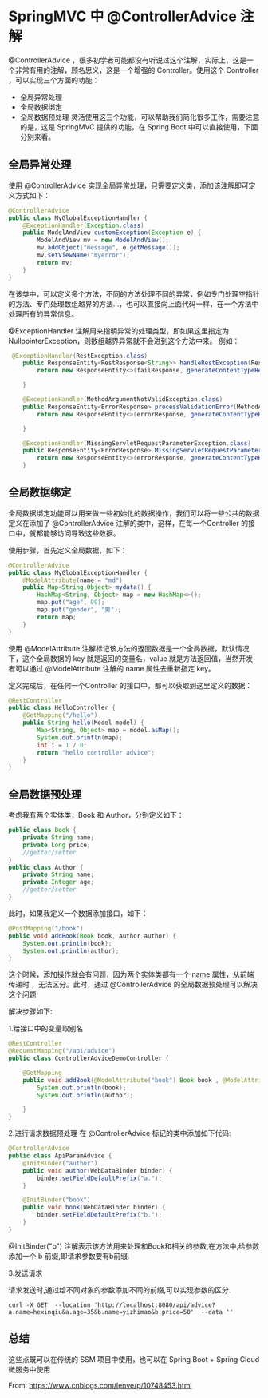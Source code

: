 # SpringMVC 中 @ControllerAdvice 注解

@ControllerAdvice ，很多初学者可能都没有听说过这个注解，实际上，这是一个非常有用的注解，顾名思义，这是一个增强的 Controller。使用这个 Controller ，可以实现三个方面的功能：

- 全局异常处理
- 全局数据绑定
- 全局数据预处理
灵活使用这三个功能，可以帮助我们简化很多工作，需要注意的是，这是 SpringMVC 提供的功能，在 Spring Boot 中可以直接使用，下面分别来看。

## 全局异常处理

使用 @ControllerAdvice 实现全局异常处理，只需要定义类，添加该注解即可定义方式如下：

```java
@ControllerAdvice
public class MyGlobalExceptionHandler {
    @ExceptionHandler(Exception.class)
    public ModelAndView customException(Exception e) {
        ModelAndView mv = new ModelAndView();
        mv.addObject("message", e.getMessage());
        mv.setViewName("myerror");
        return mv;
    }
}
```

在该类中，可以定义多个方法，不同的方法处理不同的异常，例如专门处理空指针的方法、专门处理数组越界的方法...，也可以直接向上面代码一样，在一个方法中处理所有的异常信息。

@ExceptionHandler 注解用来指明异常的处理类型，即如果这里指定为 NullpointerException，则数组越界异常就不会进到这个方法中来。
例如：

```java
 @ExceptionHandler(RestException.class)
    public ResponseEntity<RestResponse<String>> handleRestException(RestException ex, HttpServletRequest req)throws IOException {
        return new ResponseEntity<>(failResponse, generateContentTypeHeaders(req), HttpStatus.valueOf(httpStatusCode));

    }

    @ExceptionHandler(MethodArgumentNotValidException.class)
    public ResponseEntity<ErrorResponse> processValidationError(MethodArgumentNotValidException ex, HttpServletRequest req) {
        return new ResponseEntity<>(errorResponse, generateContentTypeHeaders(req), HttpStatus.BAD_REQUEST);

    }

    @ExceptionHandler(MissingServletRequestParameterException.class)
    public ResponseEntity<ErrorResponse> MissingServletRequestParameterException(Exception ex, HttpServletRequest req) throws IOException {
        return new ResponseEntity<>(errorResponse, generateContentTypeHeaders(req), HttpStatus.BAD_REQUEST);
    }
```

## 全局数据绑定

全局数据绑定功能可以用来做一些初始化的数据操作，我们可以将一些公共的数据定义在添加了 @ControllerAdvice 注解的类中，这样，在每一个Controller 的接口中，就都能够访问导致这些数据。

使用步骤，首先定义全局数据，如下：

```java
@ControllerAdvice
public class MyGlobalExceptionHandler {
    @ModelAttribute(name = "md")
    public Map<String,Object> mydata() {
        HashMap<String, Object> map = new HashMap<>();
        map.put("age", 99);
        map.put("gender", "男");
        return map;
    }
}
```

使用 @ModelAttribute 注解标记该方法的返回数据是一个全局数据，默认情况下，这个全局数据的 key 就是返回的变量名，value 就是方法返回值，当然开发者可以通过 @ModelAttribute 注解的 name 属性去重新指定 key。

定义完成后，在任何一个Controller 的接口中，都可以获取到这里定义的数据：

```java
@RestController
public class HelloController {
    @GetMapping("/hello")
    public String hello(Model model) {
        Map<String, Object> map = model.asMap();
        System.out.println(map);
        int i = 1 / 0;
        return "hello controller advice";
    }
}
```

## 全局数据预处理

考虑我有两个实体类，Book 和 Author，分别定义如下：

```java
public class Book {
    private String name;
    private Long price;
    //getter/setter
}
public class Author {
    private String name;
    private Integer age;
    //getter/setter
}
```

此时，如果我定义一个数据添加接口，如下：

```java
@PostMapping("/book")
public void addBook(Book book, Author author) {
    System.out.println(book);
    System.out.println(author);
}
```

这个时候，添加操作就会有问题，因为两个实体类都有一个 name 属性，从前端传递时 ，无法区分。此时，通过 @ControllerAdvice 的全局数据预处理可以解决这个问题

解决步骤如下:

1.给接口中的变量取别名

```java
@RestController
@RequestMapping("/api/advice")
public class ControllerAdviceDemoController {

    @GetMapping
    public void addBook(@ModelAttribute("book") Book book , @ModelAttribute("author") Author author){
        System.out.println(book);
        System.out.println(author);

    }
}
```

2.进行请求数据预处理
在 @ControllerAdvice 标记的类中添加如下代码:

```java
@ControllerAdvice
public class ApiParamAdvice {
    @InitBinder("author")
    public void author(WebDataBinder binder) {
        binder.setFieldDefaultPrefix("a.");
    }

    @InitBinder("book")
    public void book(WebDataBinder binder) {
        binder.setFieldDefaultPrefix("b.");
    }
}

```

@InitBinder("b") 注解表示该方法用来处理和Book和相关的参数,在方法中,给参数添加一个 b 前缀,即请求参数要有b前缀.

3.发送请求

请求发送时,通过给不同对象的参数添加不同的前缀,可以实现参数的区分.

```shell
curl -X GET  --location 'http://localhost:8080/api/advice?a.name=hexinqiu&a.age=35&b.name=yizhimao&b.price=50'  --data ''
```

## 总结

这些点既可以在传统的 SSM 项目中使用，也可以在 Spring Boot + Spring Cloud 微服务中使用

From: https://www.cnblogs.com/lenve/p/10748453.html
